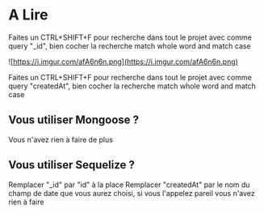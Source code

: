 # A Lire

Faites un CTRL+SHIFT+F pour recherche dans tout le projet avec comme query "\_id", bien cocher la recherche match whole word and match case

![https://i.imgur.com/afA6n6n.png](https://i.imgur.com/afA6n6n.png)

Faites un CTRL+SHIFT+F pour recherche dans tout le projet avec comme query "createdAt", bien cocher la recherche match whole word and match case

## Vous utiliser Mongoose ?

Vous n'avez rien à faire de plus

## Vous utiliser Sequelize ?

Remplacer "\_id" par "id" à la place
Remplacer "createdAt" par le nom du champ de date que vous aurez choisi, si vous l'appelez pareil vous n'avez rien à faire
